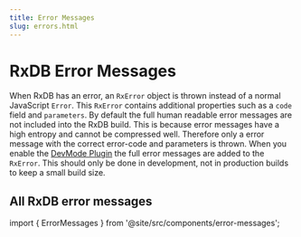 ```yaml
---
title: Error Messages
slug: errors.html
---
```



# RxDB Error Messages

When RxDB has an error, an `RxError` object is thrown instead of a normal JavaScript `Error`. This `RxError` contains additional properties such as a `code` field and `parameters`. By default the full human readable error messages are not included into the RxDB build. This is because error messages have a high entropy and cannot be compressed well. Therefore only a error message with the correct error-code and parameters is thrown.
When you enable the [DevMode Plugin](./dev-mode.md) the full error messages are added to the `RxError`. This should only be done in development, not in production builds to keep a small build size.


## All RxDB error messages

import { ErrorMessages } from '@site/src/components/error-messages';

<ErrorMessages></ErrorMessages>
